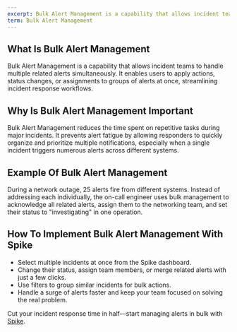 ```yaml
---
excerpt: Bulk Alert Management is a capability that allows incident teams to handle multiple related alerts simultaneously.
term: Bulk Alert Management
---
```

## What Is Bulk Alert Management

Bulk Alert Management is a capability that allows incident teams to handle multiple related alerts simultaneously. It enables users to apply actions, status changes, or assignments to groups of alerts at once, streamlining incident response workflows.

## Why Is Bulk Alert Management Important

Bulk Alert Management reduces the time spent on repetitive tasks during major incidents. It prevents alert fatigue by allowing responders to quickly organize and prioritize multiple notifications, especially when a single incident triggers numerous alerts across different systems.

## Example Of Bulk Alert Management

During a network outage, 25 alerts fire from different systems. Instead of addressing each individually, the on-call engineer uses bulk management to acknowledge all related alerts, assign them to the networking team, and set their status to "investigating" in one operation.

## How To Implement Bulk Alert Management With Spike

- Select multiple incidents at once from the Spike dashboard.
- Change their status, assign team members, or merge related alerts with just a few clicks.
- Use filters to group similar incidents for bulk actions.
- Handle a surge of alerts faster and keep your team focused on solving the real problem.

Cut your incident response time in half—start managing alerts in bulk with [Spike](https://app.spike.sh/signup).